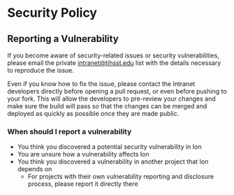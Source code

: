 # Security Policy

## Reporting a Vulnerability
If you become aware of security-related issues or security vulnerabilities, please email the private intranet@tjhsst.edu list with the details necessary to reproduce the issue.

Even if you know how to fix the issue, please contact the Intranet developers directly before opening a pull request, or even before pushing to your fork. This will allow the developers to pre-review your changes and make sure the build will pass so that the changes can be merged and deployed as quickly as possible once they are made public.

### When should I report a vulnerability
* You think you discovered a potential security vulnerability in Ion
* You are unsure how a vulnerability affects Ion
* You think you discovered a vulnerability in another project that Ion depends on
  * For projects with their own vulnerability reporting and disclosure process, please report it directly there
